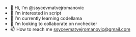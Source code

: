 - 👋 Hi, I’m @ssycevmatvejromanovic
- 👀 I’m interested in script
- 🌱 I’m currently learning  codellama
- 💞️ I’m looking to collaborate on  nvchecker
- 📫 How to reach me ssycevmatvejromanovic@gmail.com

<!---
ssycevmatvejromanovic/ssycevmatvejromanovic is a ✨ special ✨ repository because its `README.md` (this file) appears on your GitHub profile.
You can click the Preview link to take a look at your changes.
--->
